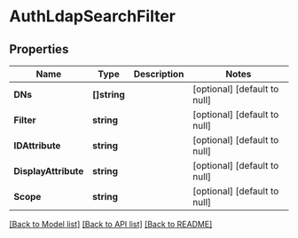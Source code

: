 # AuthLdapSearchFilter

## Properties
Name | Type | Description | Notes
------------ | ------------- | ------------- | -------------
**DNs** | **[]string** |  | [optional] [default to null]
**Filter** | **string** |  | [optional] [default to null]
**IDAttribute** | **string** |  | [optional] [default to null]
**DisplayAttribute** | **string** |  | [optional] [default to null]
**Scope** | **string** |  | [optional] [default to null]

[[Back to Model list]](../../README.md#documentation-for-models) [[Back to API list]](../../README.md#documentation-for-api-endpoints) [[Back to README]](../../README.md)


